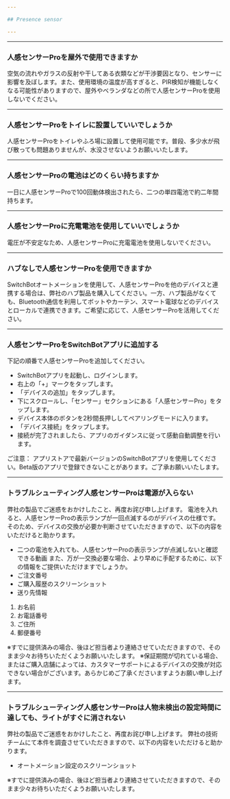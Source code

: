 ```yaml
---

## Presence sensor

---
```


---
### 人感センサーProを屋外で使用できますか

空気の流れやガラスの反射や干してある衣類などが干渉要因となり、センサーに影響を及ぼします。また、使用環境の温度が高すぎると、PIR検知が機能しなくなる可能性がありますので、屋外やベランダなどの所で人感センサーProを使用しないでください。


---
### 人感センサーProをトイレに設置していいでしょうか

人感センサーProをトイレやふろ場に設置して使用可能です。普段、多少水が飛び散っても問題ありませんが、水没させないようお願いいたします。


---
### 人感センサーProの電池はどのくらい持ちますか

一日に人感センサーProで100回動体検出されたら、二つの単四電池で約二年間持ちます。


---
### 人感センサーProに充電電池を使用していいでしょうか

電圧が不安定なため、人感センサーProに充電電池を使用しないでください。


---
### ハブなしで人感センサーProを使用できますか

SwitchBotオートメーションを使用して、人感センサーProを他のデバイスと連携する場合は、弊社のハブ製品を購入してください。一方、ハブ製品がなくても、Bluetooth通信を利用してボットやカーテン、スマート電球などのデバイスとローカルで連携できます。ご希望に応じて、人感センサーProを活用してください。


---
### 人感センサーProをSwitchBotアプリに追加する

下記の順番で人感センサーProを追加してください。
- SwitchBotアプリを起動し、ログインします。
- 右上の「+」マークをタップします。
- 「デバイスの追加」をタップします。
- 下にスクロールし、「センサー」セクションにある「人感センサーPro」をタップします。
- デバイス本体のボタンを2秒間長押ししてペアリングモードに入ります。
- 「デバイス接続」をタップします。
- 接続が完了されましたら、アプリのガイダンスに従って感動自動調整を行います。


ご注意：
アプリストアで最新バージョンのSwitchBotアプリを使用してください。Beta版のアプリで登録できないことがあります。ご了承お願いいたします。


---
### トラブルシューティング人感センサーProは電源が入らない

弊社の製品でご迷惑をおかけしたこと、再度お詫び申し上げます。
電池を入れると、人感センサーProの表示ランプが一回点滅するのがデバイスの仕様です。そのため、デバイスの交換が必要か判断させていただきますので、以下の内容をいただけると助かります。
- 二つの電池を入れても、人感センサーProの表示ランプが点滅しないと確認できる動画
また、万が一交換必要な場合、より早めに手配するために、以下の情報をご提供いただけますでしょうか。
- ご注文番号
- ご購入履歴のスクリーンショット
- 送り先情報
1. お名前
2. お電話番号
3. ご住所
4. 郵便番号

※すでに提供済みの場合、後ほど担当者より連絡させていただきますので、そのまま少々お待ちいただくようお願いいたします。
※保証期間が切れている場合、またはご購入店舗によっては、カスタマーサポートによるデバイスの交換が対応できない場合がございます。あらかじめご了承くださいますようお願い申し上げます。


---
### トラブルシューティング人感センサーProは人物未検出の設定時間に達しても、ライトがすぐに消されない

弊社の製品でご迷惑をおかけしたこと、再度お詫び申し上げます。
弊社の技術チームにて本件を調査させていただきますので、以下の内容をいただけると助かります。
- オートメーション設定のスクリーンショット

※すでに提供済みの場合、後ほど担当者より連絡させていただきますので、そのまま少々お待ちいただくようお願いいたします。










